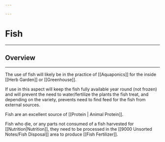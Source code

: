 ```yaml
---

---
```


# Fish
---
## Overview
---

The use of fish will likely be in the practice of [[Aquaponics]] for the inside [[Herb Garden]] or [[Greenhouse]]. 

If use in this aspect will keep the fish fully available year round (not frozen) and will prevent the need to water/fertilize the plants the fish treat, and depending on the variety, prevents need to find feed for the fish from external sources. 

Fish are an excellent source of [[Protein | Animal Protein]]. 

Fish who die, or any parts not consumed of a fish harvested for [[Nutrition|Nutrition]], they need to be processed in the [[9000 Unsorted Notes/Fish Disposal]] area to produce [[Fish Fertilizer]].